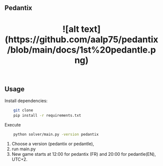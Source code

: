 ## Pedantix
<h1 align="center">
![alt text](https://github.com/aalp75/pedantix/blob/main/docs/1st%20pedantle.png)
</h1><br>

## Usage

Install dependencies:
```bash
    git clone 
    pip install -r requirements.txt
```

Execute
```bash
    python solver/main.py -version pedantix
```

1) Choose a version (pedantix or pedantle),
3) run main.py
4) New game starts at 12:00 for pedantix (FR) and 20:00 for pedantle(EN), UTC+2.
